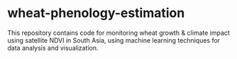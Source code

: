# wheat-phenology-estimation
This repository contains code for monitoring wheat growth &amp; climate impact using satellite NDVI in South Asia, using machine learning techniques for data analysis and visualization.
